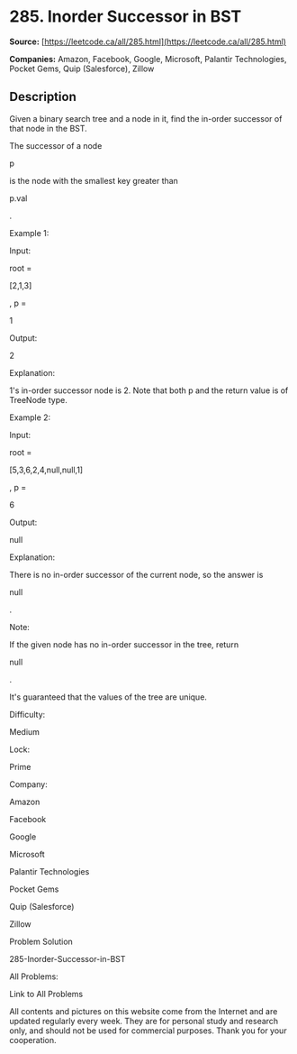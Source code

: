 # 285. Inorder Successor in BST

**Source:** [https://leetcode.ca/all/285.html](https://leetcode.ca/all/285.html)

**Companies:** Amazon, Facebook, Google, Microsoft, Palantir Technologies, Pocket Gems, Quip (Salesforce), Zillow

## Description

Given a binary search tree and a node in it, find the in-order successor of that node in the
        BST.

The successor of a node

p

is the node with the smallest key greater
        than

p.val

.

Example 1:

Input:

root =

[2,1,3]

, p =

1

Output:

2

Explanation:

1's in-order successor node is 2. Note that both p and the return value is of TreeNode type.

Example 2:

Input:

root =

[5,3,6,2,4,null,null,1]

, p =

6

Output:

null

Explanation:

There is no in-order successor of the current node, so the answer is

null

.

Note:

If the given node has no in-order successor in the tree, return

null

.

It's guaranteed that the values of the tree are unique.

Difficulty:

Medium

Lock:

Prime

Company:

Amazon

Facebook

Google

Microsoft

Palantir Technologies

Pocket Gems

Quip (Salesforce)

Zillow

Problem Solution

285-Inorder-Successor-in-BST

All Problems:

Link to All Problems

All contents and pictures on this website come from the Internet and are updated regularly every week. They are for personal study and research only, and should not be used for commercial purposes. Thank you for your cooperation.

